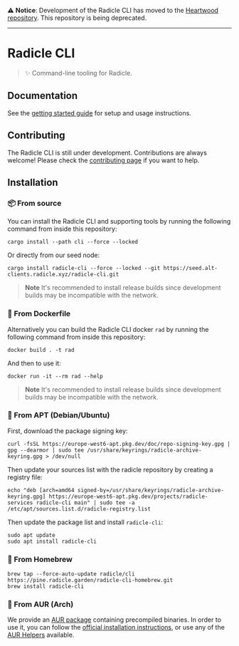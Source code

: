 ⚠️ **Notice**: Development of the Radicle CLI has moved to the [Heartwood repository](https://github.com/radicle-dev/heartwood). This repository is being deprecated.

---

# Radicle CLI

> ✨ Command-line tooling for Radicle.

## Documentation

See the [getting started guide](https://radicle.xyz/get-started.html) for setup and usage instructions.

## Contributing

The Radicle CLI is still under development. Contributions are always welcome! Please check the [contributing page](https://app.radicle.xyz/seeds/clients.radicle.xyz/rad:git:hnrkmg77m8tfzj4gi4pa4mbhgysfgzwntjpao/tree/cc80d84ea5be6466647777224c1131b2e0ad11c8/CONTRIBUTING.md) if you want to help.

## Installation

### 📦 From source

You can install the Radicle CLI and supporting tools by running the
following command from inside this repository:

    cargo install --path cli --force --locked

Or directly from our seed node:

    cargo install radicle-cli --force --locked --git https://seed.alt-clients.radicle.xyz/radicle-cli.git

> **Note**
> It's recommended to install release builds since development builds may be incompatible with the network.

### 🐳 From Dockerfile

Alternatively you can build the Radicle CLI docker `rad` by running the
following command from inside this repository:

    docker build . -t rad

And then to use it:

    docker run -it --rm rad --help

> **Note**
> It's recommended to install release builds since development builds may be incompatible with the network.

### 🐧 From APT (Debian/Ubuntu)

First, download the package signing key:

    curl -fsSL https://europe-west6-apt.pkg.dev/doc/repo-signing-key.gpg | gpg --dearmor | sudo tee /usr/share/keyrings/radicle-archive-keyring.gpg > /dev/null

Then update your sources list with the radicle repository by creating a registry file:

    echo "deb [arch=amd64 signed-by=/usr/share/keyrings/radicle-archive-keyring.gpg] https://europe-west6-apt.pkg.dev/projects/radicle-services radicle-cli main" | sudo tee -a /etc/apt/sources.list.d/radicle-registry.list

Then update the package list and install `radicle-cli`:

    sudo apt update
    sudo apt install radicle-cli

### 🍺 From Homebrew

    brew tap --force-auto-update radicle/cli https://pine.radicle.garden/radicle-cli-homebrew.git
    brew install radicle-cli

### 🐧 From AUR (Arch)

We provide an [AUR package](https://aur.archlinux.org/packages/radicle-cli-bin) containing precompiled
binaries.  In order to use it, you can follow the [official installation
instructions](https://wiki.archlinux.org/title/Arch_User_Repository#Installing_and_upgrading_packages), or use
any of the [AUR Helpers](https://wiki.archlinux.org/title/AUR_helpers) available.
